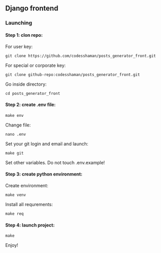 ## Django frontend

### Launching

#### Step 1: clon repo:

For user key:

``git clone https://github.com/codesshaman/posts_generator_front.git``

For special or corporate key:

``git clone github-repo:codesshaman/posts_generator_front.git``

Go inside directory:

``cd posts_generator_front``

#### Step 2: create .env file:

``make env``

Change file:

``nano .env``

Set your git login and email and launch:

``make git``

Set other variables. Do not touch .env.example!

#### Step 3: create python environment:

Create environment:

``make venv``

Install all requrements:

``make req``

#### Step 4: launch project:

``make``

Enjoy!